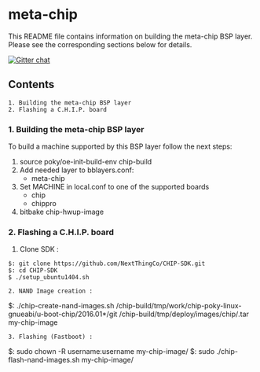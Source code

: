 # meta-chip

This README file contains information on building the meta-chip BSP layer.
Please see the corresponding sections below for details.

[![Gitter chat](https://badges.gitter.im/gitterHQ/gitter.png)](https://gitter.im/meta-chip/Lobby)


## Contents
```
1. Building the meta-chip BSP layer
2. Flashing a C.H.I.P. board
```

### 1. Building the meta-chip BSP layer

To build a machine supported by this BSP layer follow the next steps:

1. source poky/oe-init-build-env chip-build
2. Add needed layer to bblayers.conf:
    - meta-chip
3. Set MACHINE in local.conf to one of the supported boards
    - chip
    - chippro
4. bitbake chip-hwup-image

### 2. Flashing a C.H.I.P. board

1. Clone SDK :
```
$: git clone https://github.com/NextThingCo/CHIP-SDK.git
$: cd CHIP-SDK
$ ./setup_ubuntu1404.sh

2. NAND Image creation :	
```
$: ./chip-create-nand-images.sh <patch to>/chip-build/tmp/work/chip-poky-linux-gnueabi/u-boot-chip/2016.01*/git <patch to>/chip-build/tmp/deploy/images/chip/<image>.tar my-chip-image 
```
3. Flashing (Fastboot) :
```
$: sudo chown -R username:username my-chip-image/ 
$: sudo ./chip-flash-nand-images.sh my-chip-image/ 
```



